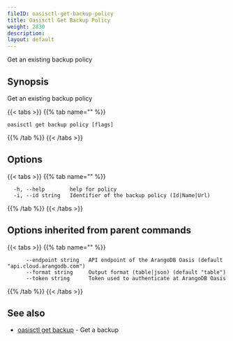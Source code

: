 ```yaml
---
fileID: oasisctl-get-backup-policy
title: Oasisctl Get Backup Policy
weight: 2830
description: 
layout: default
---
```

Get an existing backup policy

## Synopsis

Get an existing backup policy

{{< tabs >}}
{{% tab name="" %}}
```
oasisctl get backup policy [flags]
```
{{% /tab %}}
{{< /tabs >}}

## Options

{{< tabs >}}
{{% tab name="" %}}
```
  -h, --help        help for policy
  -i, --id string   Identifier of the backup policy (Id|Name|Url)
```
{{% /tab %}}
{{< /tabs >}}

## Options inherited from parent commands

{{< tabs >}}
{{% tab name="" %}}
```
      --endpoint string   API endpoint of the ArangoDB Oasis (default "api.cloud.arangodb.com")
      --format string     Output format (table|json) (default "table")
      --token string      Token used to authenticate at ArangoDB Oasis
```
{{% /tab %}}
{{< /tabs >}}

## See also

* [oasisctl get backup](oasisctl-get-backup)	 - Get a backup

